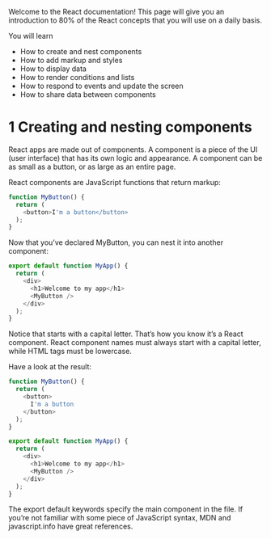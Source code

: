 
Welcome to the React documentation! This page will give you an introduction to 80% of the React concepts that you will use on a daily basis.

You will learn
* How to create and nest components
* How to add markup and styles
* How to display data
* How to render conditions and lists
* How to respond to events and update the screen
* How to share data between components


# 1 Creating and nesting components 
React apps are made out of components. A component is a piece of the UI (user interface) that has its own logic and appearance. A component can be as small as a button, or as large as an entire page.

React components are JavaScript functions that return markup:
```js
function MyButton() {
  return (
    <button>I'm a button</button>
  );
}
```
Now that you’ve declared MyButton, you can nest it into another component:
```js
export default function MyApp() {
  return (
    <div>
      <h1>Welcome to my app</h1>
      <MyButton />
    </div>
  );
}
```


Notice that <MyButton /> starts with a capital letter. That’s how you know it’s a React component. React component names must always start with a capital letter, while HTML tags must be lowercase.

Have a look at the result:

```js
function MyButton() {
  return (
    <button>
      I'm a button
    </button>
  );
}

export default function MyApp() {
  return (
    <div>
      <h1>Welcome to my app</h1>
      <MyButton />
    </div>
  );
}
```
The export default keywords specify the main component in the file. If you’re not familiar with some piece of JavaScript syntax, MDN and javascript.info have great references.

